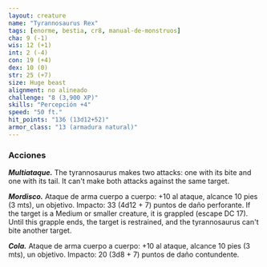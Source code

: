 ```yaml
---
layout: creature
name: "Tyrannosaurus Rex"
tags: [enorme, bestia, cr8, manual-de-monstruos]
cha: 9 (-1)
wis: 12 (+1)
int: 2 (-4)
con: 19 (+4)
dex: 10 (0)
str: 25 (+7)
size: Huge beast
alignment: no alineado
challenge: "8 (3,900 XP)"
skills: "Percepción +4"
speed: "50 ft."
hit_points: "136 (13d12+52)"
armor_class: "13 (armadura natural)"
---
```


### Acciones

***Multiataque.*** The tyrannosaurus makes two attacks: one with its bite and one with its tail. It can't make both attacks against the same target.

***Mordisco.*** Ataque de arma cuerpo a cuerpo: +10 al ataque, alcance 10 pies (3 mts), un objetivo. Impacto: 33 (4d12 + 7) puntos de daño perforante. If the target is a Medium or smaller creature, it is grappled (escape DC 17). Until this grapple ends, the target is restrained, and the tyrannosaurus can't bite another target.

***Cola.*** Ataque de arma cuerpo a cuerpo: +10 al ataque, alcance 10 pies (3 mts), un objetivo. Impacto: 20 (3d8 + 7) puntos de daño contundente.